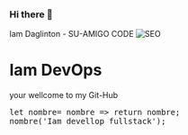 ### Hi there 👋 
Iam Daglinton - SU-AMIGO CODE
![SEO](https://user-images.githubusercontent.com/55671686/112760790-d29c9480-8fbd-11eb-89aa-f3e42c318acf.PNG)
<h1>Iam DevOps</h1>
<p>your wellcome to my Git-Hub</p> 
<pre>
let nombre= nombre => return nombre;
nombre('Iam devellop fullstack');
</pre>
<!--
**Daglinton/Daglinton** is a ✨ _special_ ✨ repository because its `README.md` (this file) appears on your GitHub profile.

Here are some ideas to get you started:

- 🔭 I’m currently working on ...
- 🌱 I’m currently learning ...
- 👯 I’m looking to collaborate on ...
- 🤔 I’m looking for help with ...
- 💬 Ask me about ...
- 📫 How to reach me: ...
- 😄 Pronouns: ...
- ⚡ Fun fact: ...
-->
